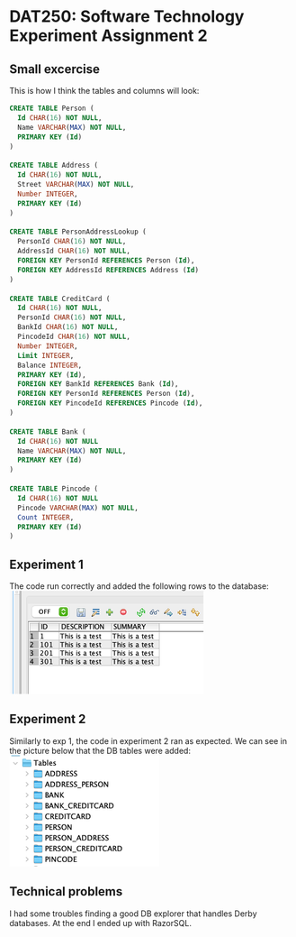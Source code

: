 # DAT250: Software Technology Experiment Assignment 2

## Small excercise

This is how I think the tables and columns will look:

```sql
CREATE TABLE Person (
  Id CHAR(16) NOT NULL,
  Name VARCHAR(MAX) NOT NULL,
  PRIMARY KEY (Id)
)

CREATE TABLE Address (
  Id CHAR(16) NOT NULL,
  Street VARCHAR(MAX) NOT NULL,
  Number INTEGER,
  PRIMARY KEY (Id)
)

CREATE TABLE PersonAddressLookup (
  PersonId CHAR(16) NOT NULL,
  AddressId CHAR(16) NOT NULL,
  FOREIGN KEY PersonId REFERENCES Person (Id),
  FOREIGN KEY AddressId REFERENCES Address (Id)
)

CREATE TABLE CreditCard (
  Id CHAR(16) NOT NULL,
  PersonId CHAR(16) NOT NULL,
  BankId CHAR(16) NOT NULL,
  PincodeId CHAR(16) NOT NULL,
  Number INTEGER,
  Limit INTEGER,
  Balance INTEGER,
  PRIMARY KEY (Id),
  FOREIGN KEY BankId REFERENCES Bank (Id),
  FOREIGN KEY PersonId REFERENCES Person (Id),
  FOREIGN KEY PincodeId REFERENCES Pincode (Id),
)

CREATE TABLE Bank (
  Id CHAR(16) NOT NULL
  Name VARCHAR(MAX) NOT NULL,
  PRIMARY KEY (Id)
)

CREATE TABLE Pincode (
  Id CHAR(16) NOT NULL
  Pincode VARCHAR(MAX) NOT NULL,
  Count INTEGER,
  PRIMARY KEY (Id)
)
```

## Experiment 1

The code run correctly and added the following rows to the database:
![Four rows of test data](./exp1.png)

## Experiment 2

Similarly to exp 1, the code in experiment 2 ran as expected. We can see in the picture below that the DB tables were added:
![Tables for each Java bean and the relations between them were generated](./exp2.png)

## Technical problems

I had some troubles finding a good DB explorer that handles Derby databases. At the end I ended up with RazorSQL.
